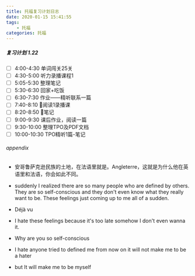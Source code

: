 ```yaml
---
title: 托福复习计划日志
date: 2020-01-15 15:41:55
tags:
    - 托福
categories: 托福
---
```


##### 复习计划 1.22

- [ ] 4:00-4:30 单词闯关25关
- [ ] 4:30-5:00 听力录播课程1
- [ ] 5:05-5:30 整理笔记
- [ ] 5:30-6:30 回家+吃饭
- [ ] 6:30-7:30 作业——精听联系一篇
- [ ] 7:40-8:10 阅读1录播课
- [ ] 8:20-8:50 笔记
- [ ] 9:00-9:30 课后作业，阅读一篇
- [ ] 9:30-10:00 整理TPO及PDF文档
- [ ] 10:00-10:30 TPO精听1篇-笔记

###### appendix

- 安哥鲁萨克逊民族的土地，在法语里就是。Angleterre，这就是为什么他在英语里和法语，你会如此不同。

- suddenly I realized there are so many people who are defined by others. They are so self-conscious and they don't even know what they really want to be. These feelings just coming up to me all of a sudden.
- Déjà vu
- I hate these feelings because it's too late somehow I don't even wanna it.
- Why are you so self-conscious
- I hate anyone tried to defined me from now on it will not make me to be a hater
- but It will make me to be myself
